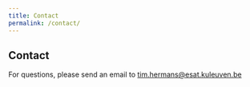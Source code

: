 ```yaml
---
title: Contact
permalink: /contact/
---
```

## Contact
For questions, please send an email to [tim.hermans@esat.kuleuven.be](tim.hermans@esat.kuleuven.be)
